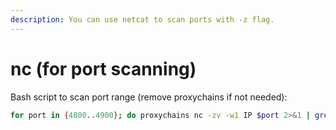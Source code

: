 ```yaml
---
description: You can use netcat to scan ports with -z flag.
---
```


# nc (for port scanning)

Bash script to scan port range (remove proxychains if not needed):

```bash
for port in {4800..4900}; do proxychains nc -zv -w1 IP $port 2>&1 | grep OK; done
```
